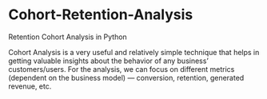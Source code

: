 # Cohort-Retention-Analysis
Retention Cohort Analysis in Python

Cohort Analysis is a very useful and relatively simple technique that helps in getting valuable insights about the behavior of any business’ customers/users. For the analysis, we can focus on different metrics (dependent on the business model) — conversion, retention, generated revenue, etc.
